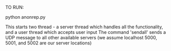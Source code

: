TO RUN:

python anonrep.py

This starts two thread - a server thread which handles all the functionality, and a user thread which accepts user input
The command 'sendall' sends a UDP message to all other available servers (we assume localhost 5000, 5001, and 5002 are our server locations)
